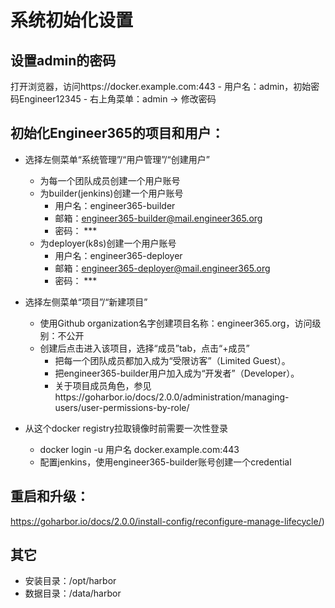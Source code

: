   
# 系统初始化设置
## 设置admin的密码
  
  打开浏览器，访问https://docker.example.com:443
    - 用户名：admin，初始密码Engineer12345
    - 右上角菜单：admin -> 修改密码

## 初始化Engineer365的项目和用户：
  
  - 选择左侧菜单“系统管理”/“用户管理”/“创建用户”
    - 为每一个团队成员创建一个用户账号
    - 为builder(jenkins)创建一个用户账号
      - 用户名：engineer365-builder
      - 邮箱：engineer365-builder@mail.engineer365.org
      - 密码： ***
    - 为deployer(k8s)创建一个用户账号
      - 用户名：engineer365-deployer
      - 邮箱：engineer365-deployer@mail.engineer365.org
      - 密码： ***
  
  - 选择左侧菜单“项目”/“新建项目”
    - 使用Github organization名字创建项目名称：engineer365.org，访问级别：不公开
    - 创建后点击进入该项目，选择“成员”tab，点击“+成员”
      - 把每一个团队成员都加入成为“受限访客”（Limited Guest）。
      - 把engineer365-builder用户加入成为“开发者”（Developer）。
      - 关于项目成员角色，参见https://goharbor.io/docs/2.0.0/administration/managing-users/user-permissions-by-role/

   - 从这个docker registry拉取镜像时前需要一次性登录
     - docker login -u 用户名 docker.example.com:443
     - 配置jenkins，使用engineer365-builder账号创建一个credential

## 重启和升级：
   https://goharbor.io/docs/2.0.0/install-config/reconfigure-manage-lifecycle/)

## 其它
   - 安装目录：/opt/harbor
   - 数据目录：/data/harbor

   